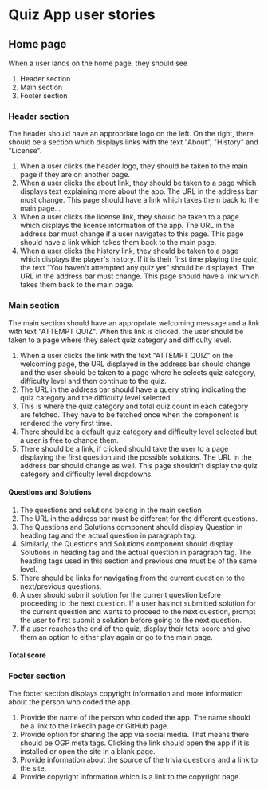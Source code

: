 # Quiz App user stories

## Home page

When a user lands on the home page, they should see

1. Header section
2. Main section
3. Footer section

### Header section

The header should have an appropriate logo on the left. On the right, there should be a section which displays links with the text "About", "History" and "License".

1. When a user clicks the header logo, they should be taken to the main page if they are on another page.
2. When a user clicks the about link, they should be taken to a page which displays text explaining more about the app. The URL in the address bar must change. This page should have a link which takes them back to the main page. .
3. When a user clicks the license link, they should be taken to a page which displays the license information of the app. The URL in the address bar must change if a user navigates to this page. This page should have a link which takes them back to the main page.
4. When a user clicks the history link, they should be taken to a page which displays the player's history. If it is their first time playing the quiz, the text "You haven't attempted any quiz yet" should be displayed. The URL in the address bar must change. This page should have a link which takes them back to the main page.

### Main section

The main section should have an appropriate welcoming message and a link with text "ATTEMPT QUIZ". When this link is clicked, the user should be taken to a page where they select quiz category and difficulty level.

1. When a user clicks the link with the text "ATTEMPT QUIZ" on the welcoming page, the URL displayed in the address bar should change and the user should be taken to a page where he selects quiz category, difficulty level and then continue to the quiz.
2. The URL in the address bar should have a query string indicating the quiz category and the difficulty level selected.
3. This is where the quiz category and total quiz count in each category are fetched. They have to be fetched once when the component is rendered the very first time.
4. There should be a default quiz category and difficulty level selected but a user is free to change them.
5. There should be a link, if clicked should take the user to a page displaying the first question and the possible solutions. The URL in the address bar should change as well. This page shouldn't display the quiz category and difficulty level dropdowns.

#### Questions and Solutions

1. The questions and solutions belong in the main section
2. The URL in the address bar must be different for the different questions.
3. The Questions and Solutions component should display Question in heading tag and the actual question in paragraph tag.
4. Similarly, the Questions and Solutions component should display Solutions in heading tag and the actual question in paragraph tag. The heading tags used in this section and previous one must be of the same level.
5. There should be links for navigating from the current question to the next/previous questions.
6. A user should submit solution for the current question before proceeding to the next question. If a user has not submitted solution for the current question and wants to proceed to the next question, prompt the user to first submit a solution before going to the next question.
7. If a user reaches the end of the quiz, display their total score and give them an option to either play again or go to the main page.

#### Total score

### Footer section

The footer section displays copyright information and more information about the person who coded the app.

1. Provide the name of the person who coded the app. The name should be a link to the linkedIn page or GitHub page.
2. Provide option for sharing the app via social media. That means there should be OGP meta tags. Clicking the link should open the app if it is installed or open the site in a blank page.
3. Provide information about the source of the trivia questions and a link to the site.
4. Provide copyright information which is a link to the copyright page.
